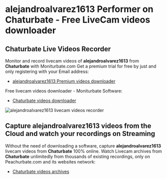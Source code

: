 # alejandroalvarez1613 Performer on Chaturbate - Free LiveCam videos downloader

## Chaturbate Live Videos Recorder

Monitor and record livecam videos of **alejandroalvarez1613** from **Chaturbate** with Moniturbate.com
Get a premium trial for free by just and only registering with your Email address:
* [alejandroalvarez1613 Premium videos downloader](https://moniturbate.com/request-demo-licence-key.html)

Free livecam videos downloader - Moniturbate Software:
* [Chaturbate videos downloader](https://moniturbate.com/moniturbate-download-software.html)

![alejandroalvarez1613 livecam videos recorder](https://peachurnet.com/templates/moniturbate-software.png)


## Capture alejandroalvarez1613 videos from the Cloud and watch your recordings on Streaming

Without the need of downloading a software, capture **alejandroalvarez1613** livecam videos from **Chaturbate** 100% online.
Watch Livecam archives from **Chaturbate** unlimitedly from thousands of existing recordings, only on Peachurbate.com and its websites network:
* [Chaturbate videos archives](https://peachurnet.com/)